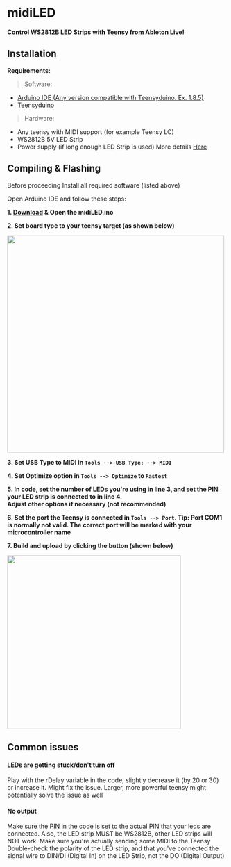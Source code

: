 # midiLED
**Control WS2812B LED Strips with Teensy from Ableton Live!**

## Installation

**Requirements:**

> Software:
- <a href="https://www.arduino.cc/en/software/OldSoftwareReleases">Arduino IDE (Any version compatible with Teensyduino. Ex. 1.8.5)</a>
- <a href="https://www.pjrc.com/teensy/teensyduino.html">Teensyduino</a>

> Hardware:
- Any teensy with MIDI support (for example Teensy LC)
- WS2812B 5V LED Strip
- Power supply (if long enough LED Strip is used) More details <a href="https://www.temposlighting.com/guides/power-any-ws2812b-setup">Here</a>


## Compiling & Flashing

Before proceeding Install all required software (listed above)

Open Arduino IDE and follow these steps:

**1. <a href="https://github.com/YarostheLaunchpadder/midiLED/archive/refs/heads/main.zip">Download</a> & Open the midiLED.ino**

**2. Set board type to your teensy target (as shown below)**

<img src="https://user-images.githubusercontent.com/54041533/191255504-60e129c8-de62-48aa-badc-d278e134e9a0.png" width=500/>

**3. Set USB Type to MIDI in ```Tools --> USB Type: --> MIDI```**

**4. Set Optimize option in ```Tools --> Optimize``` to ```Fastest```**

**5. In code, set the number of LEDs you're using in line 3, and set the PIN your LED strip is connected to in line 4.<br>Adjust other options if necessary (not recommended)**

**6. Set the port the Teensy is connected in ```Tools --> Port```. Tip: Port COM1 is normally not valid. The correct port will be marked with your microcontroller name**

**7. Build and upload by clicking the button (shown below)**

<img src="https://user-images.githubusercontent.com/54041533/191257247-cb66845f-eda8-490f-95a4-eb590428049d.png" width=400/>

## Common issues

#### LEDs are getting stuck/don't turn off
Play with the rDelay variable in the code, slightly decrease it (by 20 or 30) or increase it. Might fix the issue. Larger, more powerful teensy might potentially solve the issue as well

#### No output
Make sure the PIN in the code is set to the actual PIN that your leds are connected.
Also, the LED strip MUST be WS2812B, other LED strips will NOT work.
Make sure you're actually sending some MIDI to the Teensy
Double-check the polarity of the LED strip, and that you've connected the signal wire to DIN/DI (Digital In) on the LED Strip, not the DO (Digital Output)
